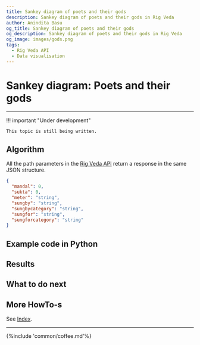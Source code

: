 ```yaml
---
title: Sankey diagram of poets and their gods
description: Sankey diagram of poets and their gods in Rig Veda
author: Anindita Basu
og_title: Sankey diagram of poets and their gods
og_description: Sankey diagram of poets and their gods in Rig Veda
og_image: images/gods.png
tags:
  - Rig Veda API
  - Data visualisation
---
```


# Sankey diagram: Poets and their gods

<hr/>

!!! important "Under development"

    This topic is still being written.

## Algorithm

All the path parameters in the [Rig Veda API](api_rv.md) return a response in the same JSON structure.

```json
{
  "mandal": 0,
  "sukta": 0,
  "meter": "string",
  "sungby": "string",
  "sungbycategory": "string",
  "sungfor": "string",
  "sungforcategory": "string"
}
```


## Example code in Python



## Results


	
## What to do next



## More HowTo-s

See [Index](tags.md).

<hr/>

{%include 'common/coffee.md'%}
